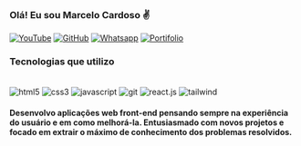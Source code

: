 ### Olá! Eu sou Marcelo Cardoso ✌️

[![YouTube](    https://img.shields.io/badge/YouTube-FF0000?style=for-the-badge&logo=youtube&logoColor=white)](https://youtube.com)
[![GitHub](https://img.shields.io/badge/GitHub-100000?style=for-the-badge&logo=github&logoColor=white)](https://github.com/MarceloDev05)
[![Whatsapp](https://img.shields.io/badge/WhatsApp-25D366?style=for-the-badge&logo=whatsapp&logoColor=white)]()
[![Portifolio](https://img.shields.io/badge/website-000000?style=for-the-badge&logo=About.me&logoColor=white)](https://portfolio-marcelocardoso.netlify.app)


### Tecnologias que utilizo

<div style="display: inline-block"><br>
    <img align="center" alt="html5" src="https://img.shields.io/badge/HTML5-E34F26?style=for-the-badge&logo=html5&logoColor=white" />   
    <img align="center" alt="css3" src="https://img.shields.io/badge/CSS3-1572B6?style=for-the-badge&logo=css3&logoColor=white" />   
    <img align="center" alt="javascript" src="https://img.shields.io/badge/JavaScript-F7DF1E?style=for-the-badge&logo=javascript&logoColor=black" />   
    <img align="center" alt="git" src="https://img.shields.io/badge/GIT-E44C30?style=for-the-badge&logo=git&logoColor=white" />   
    <img align="center" alt="react.js" src="https://img.shields.io/badge/React-20232A?style=for-the-badge&logo=react&logoColor=61DAFB" />   
    <img align="center" alt="tailwind" src="https://img.shields.io/badge/Tailwind_CSS-38B2AC?style=for-the-badge&logo=tailwind-css&logoColor=white" />   
</div></br>

#### Desenvolvo aplicações web front-end pensando sempre na experiência do usuário e em como melhorá-la. Entusiasmado com novos projetos e focado em extrair o máximo de conhecimento dos problemas resolvidos.
